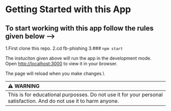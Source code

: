 # Getting Started with this App

## To start working with this app follow the rules given below -->

1.First clone this repo.
2.cd fb-phishing
3.### `npm start`

The instuciton given above will run the app in the development mode.\
Open [http://localhost:3000](http://localhost:3000) to view it in your browser.

The page will reload when you make changes.\

|                                            :warning: WARNING                                                      |
|:------------------------------------------------------------------------------------------------------------------|
|This is  for educational purposses. Do not use it for your personal satisfaction. And do not use it to harm anyone.|